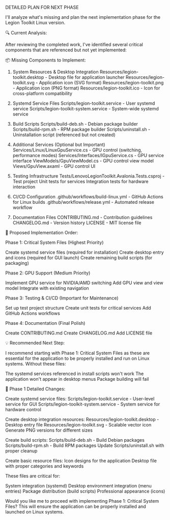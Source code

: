DETAILED PLAN FOR NEXT PHASE

I'll analyze what's missing and plan the next implementation phase for the Legion Toolkit Linux version.


🔍 Current Analysis:

After reviewing the completed work, I've identified several critical components that are referenced but not yet implemented:


📦 Missing Components to Implement:

1. System Resources & Desktop Integration
Resources/legion-toolkit.desktop - Desktop file for application launcher
Resources/legion-toolkit.svg - Application icon (SVG format)
Resources/legion-toolkit.png - Application icon (PNG format)
Resources/legion-toolkit.ico - Icon for cross-platform compatibility

2. Systemd Service Files
Scripts/legion-toolkit.service - User systemd service
Scripts/legion-toolkit-system.service - System-wide systemd service

3. Build Scripts
Scripts/build-deb.sh - Debian package builder
Scripts/build-rpm.sh - RPM package builder
Scripts/uninstall.sh - Uninstallation script (referenced but not created)

4. Additional Services (Optional but Important)
Services/Linux/LinuxGpuService.cs - GPU control (switching, performance modes)
Services/Interfaces/IGpuService.cs - GPU service interface
ViewModels/GpuViewModel.cs - GPU control view model
Views/GpuView.axaml - GPU control UI

5. Testing Infrastructure
Tests/LenovoLegionToolkit.Avalonia.Tests.csproj - Test project
Unit tests for services
Integration tests for hardware interaction

6. CI/CD Configuration
.github/workflows/build-linux.yml - GitHub Actions for Linux builds
.github/workflows/release.yml - Automated release workflow

7. Documentation Files
CONTRIBUTING.md - Contribution guidelines
CHANGELOG.md - Version history
LICENSE - MIT license file

🎯 Proposed Implementation Order:

Phase 1: Critical System Files (Highest Priority)

Create systemd service files (required for installation)
Create desktop entry and icons (required for GUI launch)
Create remaining build scripts (for packaging)

Phase 2: GPU Support (Medium Priority)

Implement GPU service for NVIDIA/AMD switching
Add GPU view and view model
Integrate with existing navigation

Phase 3: Testing & CI/CD (Important for Maintenance)

Set up test project structure
Create unit tests for critical services
Add GitHub Actions workflows

Phase 4: Documentation (Final Polish)

Create CONTRIBUTING.md
Create CHANGELOG.md
Add LICENSE file

💡 Recommended Next Step:

I recommend starting with Phase 1: Critical System Files as these are essential for the application to be properly installed and run on Linux systems. Without these files:

The systemd services referenced in install scripts won't work
The application won't appear in desktop menus
Package building will fail

📝 Phase 1 Detailed Changes:

Create systemd service files:
Scripts/legion-toolkit.service - User-level service for GUI
Scripts/legion-toolkit-system.service - System service for hardware control

Create desktop integration resources:
Resources/legion-toolkit.desktop - Desktop entry file
Resources/legion-toolkit.svg - Scalable vector icon
Generate PNG versions for different sizes

Create build scripts:
Scripts/build-deb.sh - Build Debian packages
Scripts/build-rpm.sh - Build RPM packages
Update Scripts/uninstall.sh with proper cleanup

Create basic resource files:
Icon designs for the application
Desktop file with proper categories and keywords

These files are critical for:

System integration (systemd)
Desktop environment integration (menu entries)
Package distribution (build scripts)
Professional appearance (icons)

Would you like me to proceed with implementing Phase 1: Critical System Files? This will ensure the application can be properly installed and launched on Linux systems.